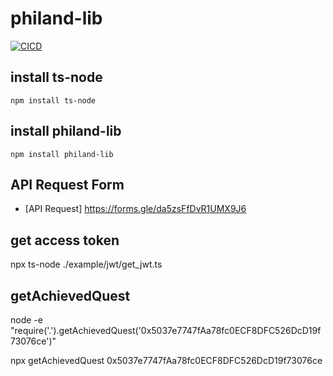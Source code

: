 # philand-lib

[![CICD](https://github.com/PHI-LABS-INC/philand-lib/actions/workflows/release.yml/badge.svg)](https://github.com/PHI-LABS-INC/philand-lib/actions/workflows/release.yml)

## install ts-node

```
npm install ts-node
```

## install philand-lib

```
npm install philand-lib
```

## API Request Form

- [API Request] <https://forms.gle/da5zsFfDvR1UMX9J6>

## get access token

npx ts-node ./example/jwt/get_jwt.ts

## getAchievedQuest

node -e "require('.').getAchievedQuest('0x5037e7747fAa78fc0ECF8DFC526DcD19f73076ce')"

npx getAchievedQuest 0x5037e7747fAa78fc0ECF8DFC526DcD19f73076ce
